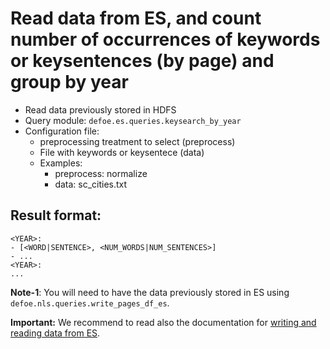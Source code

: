 # Read data from ES, and count number of occurrences of keywords or keysentences (by page) and group by year

* Read data previously stored in HDFS  
* Query module: `defoe.es.queries.keysearch_by_year`
* Configuration file:
  - preprocessing treatment to select (preprocess)
  - File with keywords or keysentece (data)
  - Examples:
     - preprocess: normalize
     - data: sc_cities.txt

Result format:
----------------------------------------------------------

```
<YEAR>:
- [<WORD|SENTENCE>, <NUM_WORDS|NUM_SENTENCES>]
- ...
<YEAR>:
...
```


**Note-1**: You will need to have the data previously stored in ES using `defoe.nls.queries.write_pages_df_es`.

**Important:** We recommend to read also the documentation for [writing and reading data from ES](../nls_demo_examples/nls_demo_individual_queries.md#writing-and-reading-data-tofrom-elasticsearch-es).
